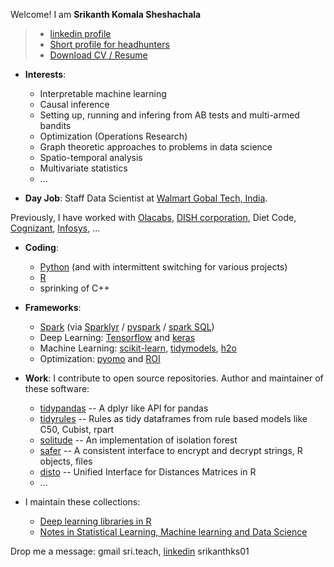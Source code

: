 Welcome! I am **Srikanth Komala Sheshachala** 

> - [linkedin profile](https://www.linkedin.com/in/srikanthks01)
> - [Short profile for headhunters](https://raw.githubusercontent.com/talegari/talegari/main/work_snippet_for_headhunters.txt)
> - [Download CV / Resume](http://bit.ly/cv_srikanthks)

- **Interests**: 
    - Interpretable machine learning
    - Causal inference
    - Setting up, running and infering from AB tests and multi-armed bandits
    - Optimization (Operations Research)
    - Graph theoretic approaches to problems in data science
    - Spatio-temporal analysis
    - Multivariate statistics
    - ...
     
- **Day Job**: Staff Data Scientist at [Walmart Gobal Tech, India](https://one.walmart.com/content/globaltechindia/en_in/about-us.html). 

Previously, I have worked with [Olacabs](https://www.olacabs.com/), [DISH corporation](https://www.dish.com/), Diet Code, [Cognizant](https://www.cognizant.com/), [Infosys](https://www.infosys.com/), ...

- **Coding**: 

    - [Python](https://www.python.org/) (and with intermittent switching for various projects)
    - [R](https://www.r-project.org/)
    - sprinking of C++
 
- **Frameworks**: 

    - [Spark](https://spark.apache.org/) (via [Sparklyr](https://spark.rstudio.com/) / [pyspark](https://spark.apache.org/docs/latest/api/python/) / [spark SQL](https://spark.apache.org/sql/))
    - Deep Learning: [Tensorflow](https://www.tensorflow.org/) and [keras](https://keras.io/)
    - Machine Learning: [scikit-learn](https://scikit-learn.org/stable/), [tidymodels](https://www.tidymodels.org/), [h2o](https://www.h2o.ai/products/h2o/)
    - Optimization: [pyomo](http://www.pyomo.org/) and [ROI](http://roi.r-forge.r-project.org/index.html)
    
    
- **Work**: I contribute to open source repositories. Author and maintainer of these software: 
  
  - [tidypandas](https://github.com/talegari/tidypandas) -- A dplyr like API for pandas
  - [tidyrules](https://github.com/talegari/tidyrules) -- Rules as tidy dataframes from rule based models like C50, Cubist, rpart
  - [solitude](https://github.com/talegari/solitude) -- An implementation of isolation forest
  - [safer](https://github.com/talegari/safer) -- A consistent interface to encrypt and decrypt strings, R objects, files 
  - [disto](https://github.com/talegari/disto) -- Unified Interface for Distances Matrices in R
  - ...
- I maintain these collections: 
  - [Deep learning libraries in R](https://github.com/talegari/r_neural_network_deep_learning)
  - [Notes in Statistical Learning, Machine learning and Data Science](https://github.com/talegari/statsLearningNotes)
  
 Drop me a message: gmail sri.teach, [linkedin](https://www.linkedin.com/in/srikanthks01/) srikanthks01
